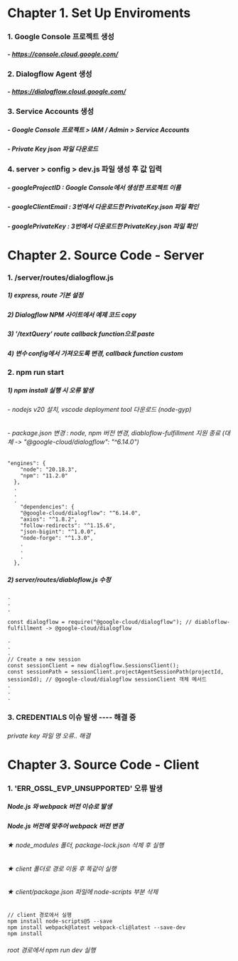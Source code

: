 # Chapter 1. Set Up Enviroments

### 1. Google Console 프로젝트 생성

##### - https://console.cloud.google.com/

### 2. Dialogflow Agent 생성

##### - https://dialogflow.cloud.google.com/

### 3. Service Accounts 생성

##### - Google Console 프로젝트 > IAM / Admin > Service Accounts

##### - Private Key json 파일 다운로드

### 4. server > config > dev.js 파일 생성 후 값 입력

##### - googleProjectID : Google Console에서 생성한 프로젝트 이름

##### - googleClientEmail : 3번에서 다운로드한 PrivateKey.json 파일 확인

##### - googlePrivateKey : 3번에서 다운로드한 PrivateKey.json 파일 확인

# Chapter 2. Source Code - Server

### 1. /server/routes/dialogflow.js

##### 1) express, route 기본 설정

##### 2) Dialogflow NPM 사이트에서 예제 코드 copy

##### 3) '/textQuery' route callback function으로 paste

##### 4) 변수 config에서 가져오도록 변경, callback function custom

### 2. npm run start

##### 1) npm install 실행 시 오류 발생

###### - nodejs v20 설치, vscode deployment tool 다운로드 (node-gyp)

###### - package.json 변경 : node, npm 버전 변경, diabloflow-fulfillment 지원 종료 (대체 -> "@google-cloud/dialogflow": "^6.14.0")

```
"engines": {
    "node": "20.18.3",
    "npm": "11.2.0"
  },
  .
  .
  .
    "dependencies": {
    "@google-cloud/dialogflow": "^6.14.0",
    "axios": "^1.8.2",
    "follow-redirects": "^1.15.6",
    "json-bigint": "^1.0.0",
    "node-forge": "^1.3.0",
    .
    .
    .
  },
```

##### 2) server/routes/diabloflow.js 수정

```
.
.
.

const dialogflow = require("@google-cloud/dialogflow"); // diabloflow-fulfillment -> @google-cloud/dialogflow

.
.
.
// Create a new session
const sessionClient = new dialogflow.SessionsClient();
const sessionPath = sessionClient.projectAgentSessionPath(projectId, sessionId); // @google-cloud/dialogflow sessionClient 객체 메서드
.
.
.

```

### 3. CREDENTIALS 이슈 발생 ---- 해결 중

###### private key 파일 명 오류.. 해결

# Chapter 3. Source Code - Client

### 1. 'ERR_OSSL_EVP_UNSUPPORTED' 오류 발생

##### Node.js 와 webpack 버전 이슈로 발생

##### Node.js 버전에 맞추어 webpack 버전 변경

###### ★ node_modules 폴더, package-lock.json 삭제 후 실행

###### ★ client 폴더로 경로 이동 후 똑같이 실행

###### ★ client/package.json 파일에 node-scripts 부분 삭제

```
// client 경로에서 실행
npm install node-scripts@5 --save
npm install webpack@latest webpack-cli@latest --save-dev
npm install
```

###### root 경로에서 npm run dev 실행
